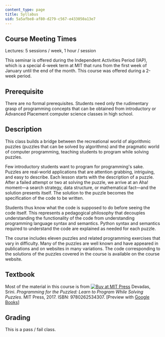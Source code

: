 ```yaml
---
content_type: page
title: Syllabus
uid: 5a5afbe8-af80-d279-c567-e433050a13e7
---
```


Course Meeting Times
--------------------

Lectures: 5 sessions / week, 1 hour / session

This seminar is offered during the Independent Activities Period (IAP), which is a special 4-week term at MIT that runs from the first week of January until the end of the month. This course was offered during a 2-week period.

Prerequisite
------------

There are no formal prerequisites. Students need only the rudimentary grasp of programming concepts that can be obtained from introductory or Advanced Placement computer science classes in high school.

Description
-----------

This class builds a bridge between the recreational world of algorithmic puzzles (puzzles that can be solved by algorithms) and the pragmatic world of computer programming, teaching students to program while solving puzzles.

Few introductory students want to program for programming's sake. Puzzles are real-world applications that are attention grabbing, intriguing, and easy to describe. Each lesson starts with the description of a puzzle. After a failed attempt or two at solving the puzzle, we arrive at an Aha! moment—a search strategy, data structure, or mathematical fact—and the solution presents itself. The solution to the puzzle becomes the specification of the code to be written.

Students thus know what the code is supposed to do before seeing the code itself. This represents a pedagogical philosophy that decouples understanding the functionality of the code from understanding programming language syntax and semantics. Python syntax and semantics required to understand the code are explained as needed for each puzzle.

The course includes eleven puzzles and related programming exercises that vary in difficulty. Many of the puzzles are well known and have appeared in publications and on websites in many variations. The code corresponding to the solutions of the puzzles covered in the course is available on the course website.

Textbook
--------

Most of the material in this course is from [![Buy at MIT Press](/images/mp_logo.gif)](https://mitpress.mit.edu/9780262534307) Devadas, Srini. _Programming for the Puzzled: Learn to Program While Solving Puzzles_. MIT Press, 2017. ISBN: 9780262534307. \[Preview with [Google Books](http://books.google.com/books?id=Tpg-DwAAQBAJ&pg=PR4&pg=PAfrontcover)\]

Grading
-------

This is a pass / fail class.